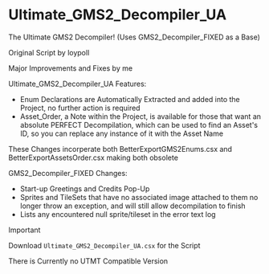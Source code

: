 # Ultimate_GMS2_Decompiler_UA

The Ultimate GMS2 Decompiler!
(Uses GMS2_Decompiler_FIXED as a Base)

Original Script by loypoll

Major Improvements and Fixes by me

Ultimate_GMS2_Decompiler_UA Features:
- Enum Declarations are Automatically Extracted and added into the Project, no further action is required
- Asset_Order, a Note within the Project, is available for those that want an absolute PERFECT Decompilation, which can be used to find an Asset's ID, so you can replace any instance of it with the Asset Name

These Changes incorperate both
BetterExportGMS2Enums.csx and BetterExportAssetsOrder.csx
making both obsolete

GMS2_Decompiler_FIXED Changes:
- Start-up Greetings and Credits Pop-Up
- Sprites and TileSets that have no associated image attached to them no longer throw an exception, and will still allow decompilation to finish
- Lists any encountered null sprite/tileset in the error text log

> [!IMPORTANT]
> Download ```Ultimate_GMS2_Decompiler_UA.csx``` for the Script
>
> There is Currently no UTMT Compatible Version
